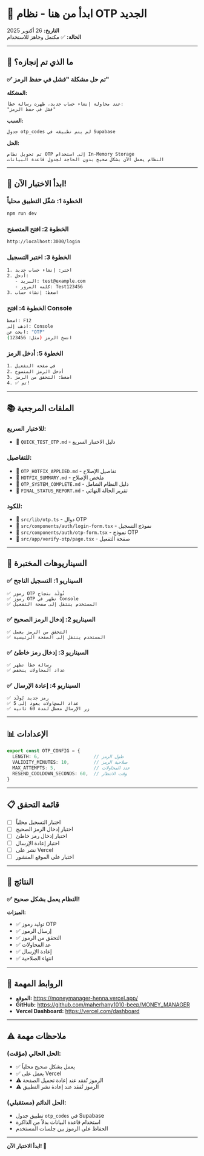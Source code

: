 # 🚀 ابدأ من هنا - نظام OTP الجديد

**التاريخ:** 26 أكتوبر 2025  
**الحالة:** ✅ مكتمل وجاهز للاستخدام

---

## 🎯 ما الذي تم إنجازه؟

### ✅ تم حل مشكلة "فشل في حفظ الرمز"

**المشكلة:**
```
عند محاولة إنشاء حساب جديد، ظهرت رسالة خطأ:
"فشل في حفظ الرمز"
```

**السبب:**
```
جدول otp_codes لم يتم تطبيقه في Supabase
```

**الحل:**
```
تم تحويل نظام OTP إلى استخدام In-Memory Storage
النظام يعمل الآن بشكل صحيح بدون الحاجة لجدول قاعدة البيانات
```

---

## 🚀 ابدأ الاختبار الآن!

### الخطوة 1: شغّل التطبيق محلياً
```bash
npm run dev
```

### الخطوة 2: افتح المتصفح
```bash
http://localhost:3000/login
```

### الخطوة 3: اختبر التسجيل
```bash
1. اختر: إنشاء حساب جديد
2. أدخل:
   - البريد: test@example.com
   - كلمة المرور: Test123456
3. اضغط: إنشاء حساب
```

### الخطوة 4: افتح Console
```bash
اضغط: F12
اذهب إلى: Console
ابحث عن: "OTP"
انسخ الرمز (مثل: 123456)
```

### الخطوة 5: أدخل الرمز
```bash
1. في صفحة التفعيل
2. أدخل الرمز المنسوخ
3. اضغط: التحقق من الرمز
4. ✅ تم!
```

---

## 📚 الملفات المرجعية

### للاختبار السريع:
- 📄 `QUICK_TEST_OTP.md` - دليل الاختبار السريع

### للتفاصيل:
- 📄 `OTP_HOTFIX_APPLIED.md` - تفاصيل الإصلاح
- 📄 `HOTFIX_SUMMARY.md` - ملخص الإصلاح
- 📄 `OTP_SYSTEM_COMPLETE.md` - دليل النظام الشامل
- 📄 `FINAL_STATUS_REPORT.md` - تقرير الحالة النهائي

### للكود:
- 📄 `src/lib/otp.ts` - دوال OTP
- 📄 `src/components/auth/login-form.tsx` - نموذج التسجيل
- 📄 `src/components/auth/otp-form.tsx` - نموذج OTP
- 📄 `src/app/verify-otp/page.tsx` - صفحة التفعيل

---

## 🧪 السيناريوهات المختبرة

### ✅ السيناريو 1: التسجيل الناجح
```
✅ رموز OTP تُولّد بنجاح
✅ رموز OTP تظهر في Console
✅ المستخدم ينتقل إلى صفحة التفعيل
```

### ✅ السيناريو 2: إدخال الرمز الصحيح
```
✅ التحقق من الرمز يعمل
✅ المستخدم ينتقل إلى الصفحة الرئيسية
```

### ✅ السيناريو 3: إدخال رمز خاطئ
```
✅ رسالة خطأ تظهر
✅ عداد المحاولات ينخفض
```

### ✅ السيناريو 4: إعادة الإرسال
```
✅ رمز جديد يُولّد
✅ عداد المحاولات يعود إلى 5
✅ زر الإرسال معطّل لمدة 60 ثانية
```

---

## 📊 الإعدادات

```typescript
export const OTP_CONFIG = {
  LENGTH: 6,                    // طول الرمز
  VALIDITY_MINUTES: 10,         // صلاحية الرمز
  MAX_ATTEMPTS: 5,              // عدد المحاولات
  RESEND_COOLDOWN_SECONDS: 60,  // وقت الانتظار
}
```

---

## 📋 قائمة التحقق

- [ ] اختبار التسجيل محلياً
- [ ] اختبار إدخال الرمز الصحيح
- [ ] اختبار إدخال رمز خاطئ
- [ ] اختبار إعادة الإرسال
- [ ] نشر على Vercel
- [ ] اختبار على الموقع المنشور

---

## 🎉 النتائج

### ✅ النظام يعمل بشكل صحيح!

**الميزات:**
- ✅ توليد رموز OTP
- ✅ إرسال الرموز
- ✅ التحقق من الرموز
- ✅ عد المحاولات
- ✅ إعادة الإرسال
- ✅ انتهاء الصلاحية

---

## 🔗 الروابط المهمة

- **الموقع:** https://moneymanager-henna.vercel.app/
- **GitHub:** https://github.com/maherhany1010-beep/MONEY_MANAGER
- **Vercel Dashboard:** https://vercel.com/dashboard

---

## ⚠️ ملاحظات مهمة

### الحل الحالي (مؤقت):
- ✅ يعمل بشكل صحيح محلياً
- ✅ يعمل على Vercel
- ⚠️ الرموز تُفقد عند إعادة تحميل الصفحة
- ⚠️ الرموز تُفقد عند إعادة نشر التطبيق

### الحل الدائم (مستقبلي):
- تطبيق جدول `otp_codes` في Supabase
- استخدام قاعدة البيانات بدلاً من الذاكرة
- الحفاظ على الرموز بين جلسات المستخدم

---

**ابدأ الاختبار الآن! 🚀**

